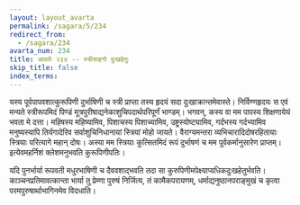 ```yaml
---
layout: layout_avarta
permalink: /sagara/5/234
redirect_from:
  - /sagara/234
avarta_num: 234
title: आवर्तः २३४ -- स्त्रीसङ्गो दुःखहेतुः
skip_title: false
index_terms: 
---
```


यस्य पूर्वपापवशात्कुरूपिणी दुर्भाषिणी
च स्त्री प्राप्ता तस्य हृदयं सदा दुःखाक्रान्तमेवास्ते। निर्विण्णहृदयः स एवं
मन्यते स्त्रीरूपमिदं पिण्डं मूत्रपुरीषाद्यनेकाशुचिपदार्थपरिपूर्णं भाण्डम्।
भगवन्, कस्य वा मम पापस्य शिक्षणायेयं भवता मे दत्ता। महिषस्य
महिष्यामिव, पिशाचस्य पिशाच्यामिव, उष्ट्रस्योष्ट्यामिव, गर्दभस्य गर्दभ्यामिव मनुष्यस्यापि तिर्यगादेरिव सर्वाशुचिनिधानायां स्त्रियां मोहो जायते।
वैराग्यमन्तरा व्यभिचारादिदोषरहितायाः स्त्रियाः परित्यागे महान् दोषः।
अस्या मम स्त्रियाः कुत्सितमिदं रूपं दुर्भाषणं च मम पूर्वकर्मानुसारेण प्राप्तम्।
इत्येवमहर्निशं क्लेशमनुभवति कुरूपिणीपतिः।

यदि पुनर्भार्या रूपवती मधुरभाषिणी च दैववशाद्भवति तदा सा
कुरुपिणीमपेक्ष्याप्यधिकदुःखहेतुर्भवति। काञ्चनप्रतिमावत्कान्ता भार्या तु प्रेम्णा
पुरुषं निर्जित्य, तं कामैकपरायणम्, धर्माद्यनुष्ठानपराङ्मुखं च कृत्वा परमपुरुषार्थाभागिनमेव विदधाति।
